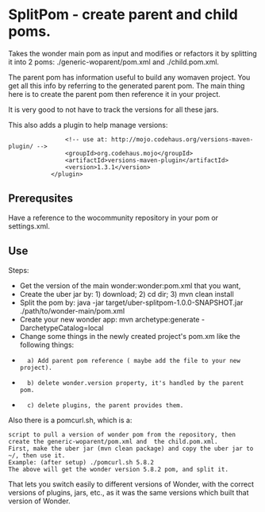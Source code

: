 SplitPom - create parent and child poms.
========================================

Takes the wonder main pom as input and modifies or refactors it by splitting it into 2 poms: 
./generic-woparent/pom.xml and ./child.pom.xml. 

The parent pom has information useful to build any womaven project. You get all this info by referring
to the generated parent pom. The main thing here is to create the parent pom then reference it in your project.

It is very good to not have to track the versions for all these jars.

This also adds a plugin to help manage versions:

```			<plugin>
				<!-- use at: http://mojo.codehaus.org/versions-maven-plugin/ -->
				<groupId>org.codehaus.mojo</groupId>
				<artifactId>versions-maven-plugin</artifactId>
				<version>1.3.1</version>
			</plugin>
```

Prerequsites
------------

Have a reference to the wocommunity repository in your pom or settings.xml.

Use
----
Steps:
* 	Get the version of the main wonder:wonder:pom.xml that you want, 
*	Create the uber jar by:  1) download;  2) cd dir;  3) mvn clean install
*	Split the pom by: java -jar target/uber-splitpom-1.0.0-SNAPSHOT.jar ./path/to/wonder-main/pom.xml
*	Create your new wonder app: mvn archetype:generate -DarchetypeCatalog=local
* 	Change some things in the newly created project's pom.xm like the following things: 
*		a) Add parent pom reference ( maybe add the file to your new  project).
*		b) delete wonder.version property, it's handled by the parent pom.
*		c) delete plugins, the parent provides them.

Also there is a pomcurl.sh, which is a:

 	script to pull a version of wonder pom from the repository, then
	create the generic-woparent/pom.xml and  the child.pom.xml.
	First, make the uber jar (mvn clean package) and copy the uber jar to ~/, then use it.
	Example: (after setup) ./pomcurl.sh 5.8.2 
	The above will get the wonder version 5.8.2 pom, and split it.

That lets you switch easily to different versions of Wonder, with the correct versions of plugins, jars, etc., as it was the same versions which built that version of Wonder.



 
